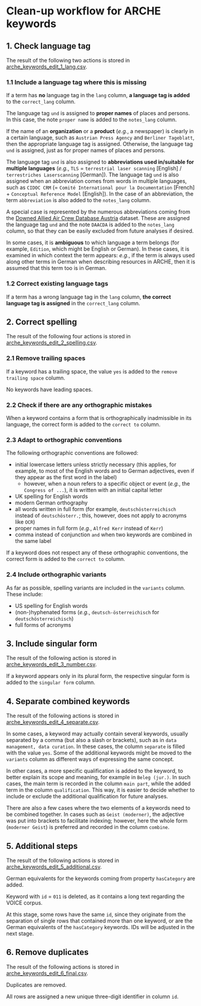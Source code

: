 # Clean-up workflow for ARCHE keywords

## 1. Check language tag

The result of the following two actions is stored in [arche_keywords_edit_1_lang.csv](./arche_keywords_edit_1_lang.csv).

### 1.1 Include a language tag where this is missing

If a term has **no** language tag in the `lang` column, **a language tag is added** to the `correct_lang` column.

The language tag `und` is assigned to **proper names** of places and persons. In this case, the note `proper name` is added to the `notes_lang` column.

If the name of an **organization** or a **product** (_e.g._, a newspaper) is clearly in a certain language, such as `Austrian Press Agency` and `Berliner Tageblatt`, then the appropriate language tag is assigned. Otherwise, the language tag `und` is assigned, just as for proper names of places and persons.

The language tag `und` is also assigned to **abbreviations used in/suitable for multiple languages** (_e.g._, `TLS` = `terrestrial laser scanning` [English] / `terrestriches Laserscanning` [German]). The language tag `und` is also assigned when an abbreviation comes from words in multiple languages, such as `CIDOC CRM` (= `Comité International pour la Documentation` [French] + `Conceptual Reference Model` [English]). In the case of an abbreviation, the term `abbreviation` is also added to the `notes_lang` column.

A special case is represented by the numerous abbreviations coming from the [Downed Allied Air Crew Database Austria](https://hdl.handle.net/21.11115/0000-000D-CA69-A) dataset. These are assigned the language tag `und` and the note `DAACDA` is added to the `notes_lang` column, so that they can be easily excluded from future analyses if desired.

In some cases, it is **ambiguous** to which language a term belongs (for example, `Edition`, which might be English or German). In these cases, it is examined in which context the term appears: _e.g._, if the term is always used along other terms in German when describing resources in ARCHE, then it is assumed that this term too is in German.

### 1.2 Correct existing language tags

If a term has a wrong language tag in the `lang` column, **the correct language tag is assigned** in the `correct_lang` column.

## 2. Correct spelling

The result of the following four actions is stored in [arche_keywords_edit_2_spelling.csv](./arche_keywords_edit_2_spelling.csv).

### 2.1 Remove trailing spaces

If a keyword has a trailing space, the value `yes` is added to the `remove trailing space` column.

No keywords have leading spaces.

### 2.2 Check if there are any orthographic mistakes

When a keyword contains a form that is orthographically inadmissible in its language, the correct form is added to the `correct to` column.

### 2.3 Adapt to orthographic conventions

The following orthographic conventions are followed:
* initial lowercase letters unless strictly necessary (this applies, for example, to most of the English words and to German adjectives, even if they appear as the first word in the label)
    * however, when a noun refers to a specific object or event (_e.g._, the `Congress of ...`), it is written with an initial capital letter
* UK spelling for English words
* modern German orthography
* all words written in full form (for example, `deutschösterreichisch` instead of `deutschösterr.`; this, however, does not apply to acronyms like `OCR`)
* proper names in full form (_e.g._, `Alfred Kerr` instead of `Kerr`)
* comma instead of conjunction `and` when two keywords are combined in the same label

If a keyword does not respect any of these orthographic conventions, the correct form is added to the `correct to` column.

### 2.4 Include orthographic variants

As far as possible, spelling variants are included in the `variants` column. These include:
* US spelling for English words
* (non-)hyphenated forms (_e.g._, `deutsch-österreichisch` for `deutschösterreichisch`)
* full forms of acronyms

## 3. Include singular form

The result of the following action is stored in [arche_keywords_edit_3_number.csv](./arche_keywords_edit_3_number.csv).

If a keyword appears only in its plural form, the respective singular form is added to the `singular form` column.

## 4. Separate combined keywords

The result of the following actions is stored in [arche_keywords_edit_4_separate.csv](./arche_keywords_edit_4_separate.csv).

In some cases, a keyword may actually contain several keywords, usually separated by a comma (but also a slash or brackets), such as in `data management, data curation`. In these cases, the column `separate` is filled with the value `yes`. Some of the additional keywords might be moved to the `variants` column as different ways of expressing the same concept.

In other cases, a more specific qualification is added to the keyword, to better explain its scope and meaning, for example in `Beleg (jur.)`. In such cases, the main term is recorded in the column `main part`, while the added term in the column `qualification`. This way, it is easier to decide whether to include or exclude the additional qualification for future analyses.

There are also a few cases where the two elements of a keywords need to be combined together. In cases such as `Geist (moderner)`, the adjective was put into brackets to facilitate indexing; however, here the whole form (`moderner Geist`) is preferred and recorded in the column `combine`.

## 5. Additional steps

The result of the following actions is stored in [arche_keywords_edit_5_additional.csv](./arche_keywords_edit_5_additional.csv).

German equivalents for the keywords coming from property `hasCategory` are added.

Keyword with `id` = `011` is deleted, as it contains a long text regarding the VOICE corpus.

At this stage, some rows have the same `id`, since they originate from the separation of single rows that contained more than one keyword, or are the German equivalents of the `hasCategory` keywords. IDs will be adjusted in the next stage.

## 6. Remove duplicates

The result of the following actions is stored in [arche_keywords_edit_6_final.csv](./arche_keywords_edit_6_final.csv).

Duplicates are removed.

All rows are assigned a new unique three-digit identifier in column `id`.